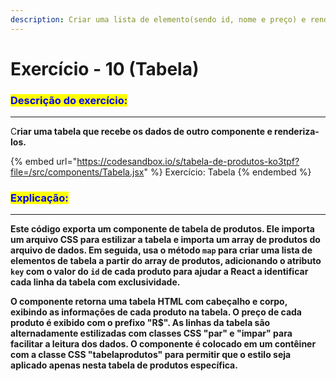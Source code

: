```yaml
---
description: Criar uma lista de elemento(sendo id, nome e preço) e renderizar na tabela.
---
```


# Exercício - 10 (Tabela)

### <mark style="color:blue;">Descrição do exercício:</mark>

***

&#x20;C**riar uma tabela que recebe os dados de outro componente e renderiza-los.**

{% embed url="https://codesandbox.io/s/tabela-de-produtos-ko3tpf?file=/src/components/Tabela.jsx" %}
Exercício: Tabela
{% endembed %}

### <mark style="color:blue;">Explicação:</mark>

***

**Este código exporta um componente de tabela de produtos. Ele importa um arquivo CSS para estilizar a tabela e importa um array de produtos do arquivo de dados. Em seguida, usa o método `map` para criar uma lista de elementos de tabela a partir do array de produtos, adicionando o atributo `key` com o valor do `id` de cada produto para ajudar a React a identificar cada linha da tabela com exclusividade.**

**O componente retorna uma tabela HTML com cabeçalho e corpo, exibindo as informações de cada produto na tabela. O preço de cada produto é exibido com o prefixo "R$". As linhas da tabela são alternadamente estilizadas com classes CSS "par" e "impar" para facilitar a leitura dos dados. O componente é colocado em um contêiner com a classe CSS "tabelaprodutos" para permitir que o estilo seja aplicado apenas nesta tabela de produtos específica.**
